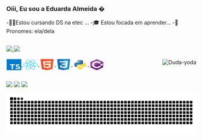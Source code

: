 ### Oiii, Eu sou a Eduarda Almeida �

-📕📕Estou cursando DS na etec ...
-🎓 Estou focada em aprender...
-🔮 Pronomes: ela/dela
##
##
<div>
  <a href="https://github.com/Eduardaalmeida">
  <img height="180em" src="https://github-readme-stats.vercel.app/api?username=Eduardaalmeida&show_icons=true&theme=dracula&include_all_commits=true&count_private=true"/>
  <img height="180em" src="https://github-readme-stats.vercel.app/api/top-langs/?username=Eduardaalmeida&layout=compact&langs_count=7&theme=dracula"/>
</div>
<div style="display: inline_block"><br>

  <img align="center" alt="Duda-Ts" height="30" width="40" src="https://raw.githubusercontent.com/devicons/devicon/master/icons/typescript/typescript-plain.svg">
  <img align="center" alt="Duda-React" height="30" width="40" src="https://raw.githubusercontent.com/devicons/devicon/master/icons/react/react-original.svg">
  <img align="center" alt="Duda-HTML" height="30" width="40" src="https://raw.githubusercontent.com/devicons/devicon/master/icons/html5/html5-original.svg">
  <img align="center" alt="Duda-CSS" height="30" width="40" src="https://raw.githubusercontent.com/devicons/devicon/master/icons/css3/css3-original.svg">
  <img align="center" alt="Duda-Python" height="30" width="40" src="https://raw.githubusercontent.com/devicons/devicon/master/icons/python/python-original.svg">
  <img align="center" alt="Duda-Csharp" height="30" width="40" src="https://raw.githubusercontent.com/devicons/devicon/master/icons/csharp/csharp-original.svg">
  <img align="right" alt="Duda-yoda" src="https://cdn.discordapp.com/attachments/795358919417397249/825430589581688872/hi.gif">
</div>
  
  ##
  ##
 
<div>
   <a href="https://instagram.com/duh_almeida17" target="_blank"><img src="https://img.shields.io/badge/-Instagram-%23E4405F?style=for-the-badge&logo=instagram&logoColor=white" target="_blank"></a>
    <a href = "mailto:eduardarodrigues10mel@hotmail.com"><img src="https://img.shields.io/badge/-Gmail-%23333?style=for-the-badge&logo=gmail&logoColor=white" target="_blank"></a>
    <a href="https://discord.com/channels/@me" target="_blank"><img src="https://img.shields.io/badge/Discord-7289DA?style=for-the-badge&logo=discord&logoColor=white" target="_blank"></a> 
    
 ![Snake animation](https://github.com/Eduardaalmeida/Eduardaalmeida/blob/output/github-contribution-grid-snake.svg)
 </div >
